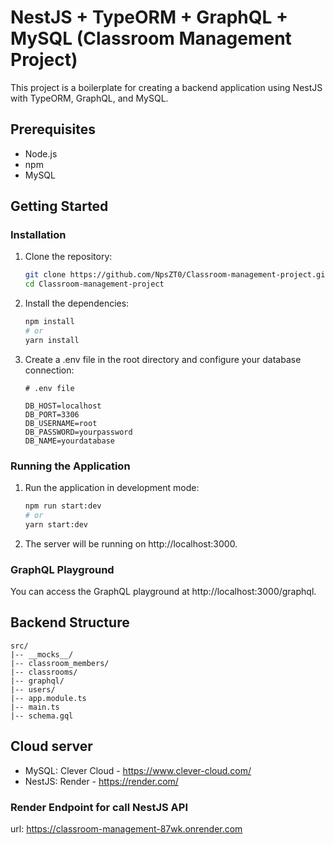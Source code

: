 # NestJS + TypeORM + GraphQL + MySQL (Classroom Management Project)

This project is a boilerplate for creating a backend application using NestJS with TypeORM, GraphQL, and MySQL.

## Prerequisites

- Node.js
- npm
- MySQL

## Getting Started

### Installation

1.  Clone the repository:

    ```bash
    git clone https://github.com/NpsZT0/Classroom-management-project.git
    cd Classroom-management-project
    ```

2.  Install the dependencies:

    ```bash
    npm install
    # or
    yarn install
    ```

3.  Create a .env file in the root directory and configure your database connection:

    ```text
    # .env file

    DB_HOST=localhost
    DB_PORT=3306
    DB_USERNAME=root
    DB_PASSWORD=yourpassword
    DB_NAME=yourdatabase
    ```

### Running the Application
1. Run the application in development mode:

    ```bash
    npm run start:dev
    # or
    yarn start:dev
    ```

2. The server will be running on http://localhost:3000.

### GraphQL Playground
You can access the GraphQL playground at http://localhost:3000/graphql.

## Backend Structure

    src/
    |-- __mocks__/
    |-- classroom_members/
    |-- classrooms/
    |-- graphql/
    |-- users/
    |-- app.module.ts
    |-- main.ts
    |-- schema.gql

## Cloud server

- MySQL: Clever Cloud - https://www.clever-cloud.com/
- NestJS: Render - https://render.com/

### Render Endpoint for call NestJS API
url: https://classroom-management-87wk.onrender.com